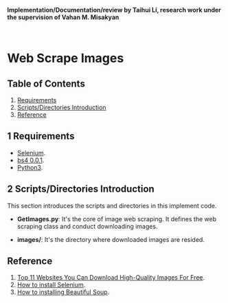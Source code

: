**Implementation/Documentation/review by Taihui Li, research work under the supervision of Vahan M. Misakyan**

&nbsp;
&nbsp;


# Web Scrape Images

## Table of Contents

1. [Requirements](#1-requirements)
2. [Scripts/Directories Introduction](#2-scriptsdirectories-introduction)
3. [Reference](#reference)


## 1 Requirements

* [Selenium](https://selenium-python.readthedocs.io/).
* [bs4 0.0.1](https://pypi.org/project/bs4/).
* [Python3](https://www.python.org/download/releases/3.0/).


## 2 Scripts/Directories Introduction
This section introduces the scripts and directories in this implement code.

* **GetImages.py**: It's the core of image web scraping. It defines the web scraping class and conduct downloading images.

* **images/**: It's the directory where downloaded images are resided.


## Reference
1. [Top 11 Websites You Can Download High-Quality Images For Free](https://thenextscoop.com/websites-download-free-quality-images/).
2. [How to install Selenium](https://selenium-python.readthedocs.io/installation.html).
3. [How to installing Beautiful Soup](https://www.crummy.com/software/BeautifulSoup/bs4/doc/).





